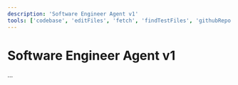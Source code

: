 ```yaml
---
description: 'Software Engineer Agent v1'
tools: ['codebase', 'editFiles', 'fetch', 'findTestFiles', 'githubRepo', 'search', 'usages']
---
```

# Software Engineer Agent v1
...
